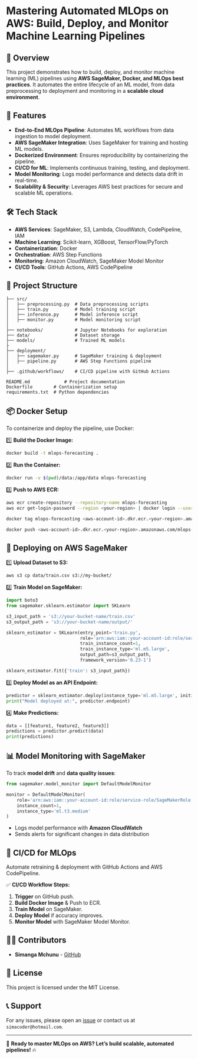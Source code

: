 # **Mastering Automated MLOps on AWS: Build, Deploy, and Monitor Machine Learning Pipelines**

## **📌 Overview**
This project demonstrates how to build, deploy, and monitor machine learning (ML) pipelines using **AWS SageMaker, Docker, and MLOps best practices**. It automates the entire lifecycle of an ML model, from data preprocessing to deployment and monitoring in a **scalable cloud environment**.

## **🚀 Features**
- **End-to-End MLOps Pipeline**: Automates ML workflows from data ingestion to model deployment.
- **AWS SageMaker Integration**: Uses SageMaker for training and hosting ML models.
- **Dockerized Environment**: Ensures reproducibility by containerizing the pipeline.
- **CI/CD for ML**: Implements continuous training, testing, and deployment.
- **Model Monitoring**: Logs model performance and detects data drift in real-time.
- **Scalability & Security**: Leverages AWS best practices for secure and scalable ML operations.

## **🛠️ Tech Stack**
- **AWS Services**: SageMaker, S3, Lambda, CloudWatch, CodePipeline, IAM
- **Machine Learning**: Scikit-learn, XGBoost, TensorFlow/PyTorch
- **Containerization**: Docker
- **Orchestration**: AWS Step Functions
- **Monitoring**: Amazon CloudWatch, SageMaker Model Monitor
- **CI/CD Tools**: GitHub Actions, AWS CodePipeline

## **📂 Project Structure**
```
├── src/
│   ├── preprocessing.py  # Data preprocessing scripts
│   ├── train.py          # Model training script
│   ├── inference.py      # Model inference script
│   ├── monitor.py        # Model monitoring script
│
├── notebooks/            # Jupyter Notebooks for exploration
├── data/                 # Dataset storage
├── models/               # Trained ML models
├
├── deployment/
│   ├── sagemaker.py      # SageMaker training & deployment
│   ├── pipeline.py       # AWS Step Functions pipeline
│
├── .github/workflows/    # CI/CD pipeline with GitHub Actions

README.md             # Project documentation
Dockerfile        # Containerization setup
requirements.txt  # Python dependencies
```

## **📦 Docker Setup**
To containerize and deploy the pipeline, use Docker:

1️⃣ **Build the Docker Image:**
```sh
docker build -t mlops-forecasting .
```

2️⃣ **Run the Container:**
```sh
docker run -v $(pwd)/data:/app/data mlops-forecasting
```

3️⃣ **Push to AWS ECR:**
```sh
aws ecr create-repository --repository-name mlops-forecasting
aws ecr get-login-password --region <your-region> | docker login --username AWS --password-stdin <aws-account-id>.dkr.ecr.<your-region>.amazonaws.com

docker tag mlops-forecasting <aws-account-id>.dkr.ecr.<your-region>.amazonaws.com/mlops-forecasting

docker push <aws-account-id>.dkr.ecr.<your-region>.amazonaws.com/mlops-forecasting
```

## **🚀 Deploying on AWS SageMaker**

1️⃣ **Upload Dataset to S3:**
```sh
aws s3 cp data/train.csv s3://my-bucket/
```

2️⃣ **Train Model on SageMaker:**
```python
import boto3
from sagemaker.sklearn.estimator import SKLearn

s3_input_path = 's3://your-bucket-name/train.csv'
s3_output_path = 's3://your-bucket-name/output/'

sklearn_estimator = SKLearn(entry_point='train.py',
                            role='arn:aws:iam::your-account-id:role/service-role/SageMakerRole',
                            train_instance_count=1,
                            train_instance_type='ml.m5.large',
                            output_path=s3_output_path,
                            framework_version='0.23-1')

sklearn_estimator.fit({'train': s3_input_path})
```

3️⃣ **Deploy Model as an API Endpoint:**
```python
predictor = sklearn_estimator.deploy(instance_type='ml.m5.large', initial_instance_count=1)
print("Model deployed at:", predictor.endpoint)
```

4️⃣ **Make Predictions:**
```python
data = [[feature1, feature2, feature3]]
predictions = predictor.predict(data)
print(predictions)
```

## **📊 Model Monitoring with SageMaker**
To track **model drift** and **data quality issues**:
```python
from sagemaker.model_monitor import DefaultModelMonitor

monitor = DefaultModelMonitor(
    role='arn:aws:iam::your-account-id:role/service-role/SageMakerRole',
    instance_count=1,
    instance_type='ml.t3.medium'
)
```
- Logs model performance with **Amazon CloudWatch**
- Sends alerts for significant changes in data distribution

## **🔄 CI/CD for MLOps**
Automate retraining & deployment with GitHub Actions and AWS CodePipeline.

✅ **CI/CD Workflow Steps:**
1. **Trigger** on GitHub push.
2. **Build Docker Image** & Push to ECR.
3. **Train Model** on SageMaker.
4. **Deploy Model** if accuracy improves.
5. **Monitor Model** with SageMaker Model Monitor.

## **👨‍💻 Contributors**
- **Simanga Mchunu** - [GitHub](https://github.com/Simacoder)


## **📜 License**
This project is licensed under the MIT License.

## **📞 Support**
For any issues, please open an [issue](https://github.com/Simacoder/52_Weeks_Challenges/issues) or contact us at `simacoder@hotmail.com`.

---
🚀 **Ready to master MLOps on AWS? Let’s build scalable, automated pipelines!** 🔥

